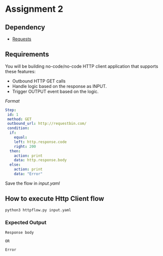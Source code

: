 # Assignment 2

## Dependency

- [Requests](https://requests.readthedocs.io/en/master/)

## Requirements

You will be building no-code/no-code HTTP client application that supports these features:

* Outbound HTTP GET calls
* Handle logic based on the response as INPUT.
* Trigger OUTPUT event based on the logic.


_Format_

```yaml
Step:
 id: 1
 method: GET
 outbound_url: http://requestbin.com/
 condition:
  if: 
    equal:
    left: http.response.code
    right: 200
  then:
    action: print
    data: http.response.body
  else:
    action: print
    data: "Error"
```

Save the flow in _input.yaml_

## How to execute Http Client flow

```
python3 httpflow.py input.yaml
```

### Expected Output

```
Response body

OR

Error
```
